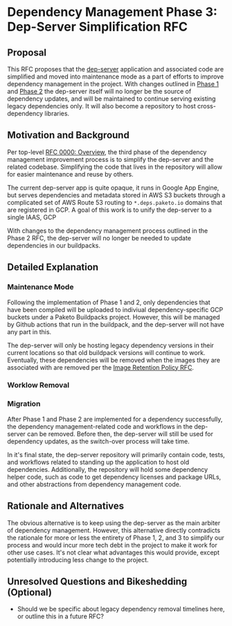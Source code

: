 # Dependency Management Phase 3: Dep-Server Simplification RFC

## Proposal

This RFC proposes that the
[dep-server](https://github.com/paketo-buildpacks/dep-server) application and
associated code are simplified and moved into maintenance mode as a part of
efforts to improve dependency management in the project. With changes outlined
in [Phase
1](https://github.com/paketo-buildpacks/rfcs/blob/dependency-management-step-one/text/dependencies/rfcs/0000-dependency-management-phase-one.md)
and [Phase
2](https://github.com/paketo-buildpacks/rfcs/blob/dependency-management-step-two/text/dependencies/rfcs/0000-dependency-management-phase-two.md)
the dep-server itself will no longer be the source of dependency updates, and
will be maintained to continue serving existing legacy dependencies only.  It
will also become a repository to host cross-dependency libraries.


## Motivation and Background

Per top-level [RFC 0000:
Overview](https://github.com/paketo-buildpacks/rfcs/blob/dependency-management-top-level/text/dependencies/rfcs/0000-dependency-management-overview.md),
the third phase of the dependency management improvement process is to simplify
the dep-server and the related codebase. Simplifying the code that lives in the
repository will allow for easier maintenance and reuse by others.

The current dep-server app is quite opaque, it runs in Google App Engine, but
serves dependencies and metadata stored in AWS S3 buckets through a complicated
set of AWS Route 53 routing to `*.deps.paketo.io` domains that are
registered in GCP. A goal of this work is to unify the dep-server to a single
IAAS, GCP

With changes to the dependency management process outlined in the Phase 2 RFC,
the dep-server will no longer be needed to update dependencies in our
buildpacks.

## Detailed Explanation

### Maintenance Mode
Following the implementation of Phase 1 and 2, only dependencies that have been
compiled will be uploaded to indiviual dependency-specific GCP buckets under a
Paketo Buildpacks project. However, this will be managed by Github actions that
run in the buildpack, and the dep-server will not have any part in this.

The dep-server will only be hosting legacy dependency versions in their current
locations so that old buildpack versions will continue to work. Eventually,
these dependencies will be removed when the images they are associated with are
removed per the [Image Retention Policy
RFC](https://github.com/paketo-buildpacks/rfcs/blob/main/text/0046-image-retention-policy.md).

### Worklow Removal

### Migration
After Phase 1 and Phase 2 are implemented for a dependency successfully, the
dependency management-related code and workflows in the dep-server can be
removed. Before then, the dep-server will still be used for dependency updates,
as the switch-over process will take time.

In it's final state, the dep-server repository will primarily contain code,
tests, and workflows related to standing up the application to host old
dependencies. Additionally, the repository will hold some dependency helper
code, such as code to get dependency licenses and package URLs, and other
abstractions from dependency management code.

## Rationale and Alternatives

The obvious alternative is to keep using the dep-server as the main arbiter of
dependency management. However, this alternative directly contradicts the
rationale for more or less the entirety of Phase 1, 2, and 3 to simplify our
process and would incur more tech debt in the project to make it work for other
use cases. It's not clear what advantages this would provide, except
potentially introducing less change to the project.

## Unresolved Questions and Bikeshedding (Optional)
- Should we be specific about legacy dependency removal timelines here, or outline this
  in a future RFC?
